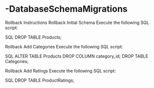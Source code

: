 # -DatabaseSchemaMigrations

Rollback Instructions
Rollback Initial Schema
Execute the following SQL script:

SQL
DROP TABLE Products;
 

Rollback Add Categories
Execute the following SQL script:

SQL
ALTER TABLE Products DROP COLUMN category_id;
DROP TABLE Categories; 

Rollback Add Ratings
Execute the following SQL script:

SQL
DROP TABLE ProductRatings;
